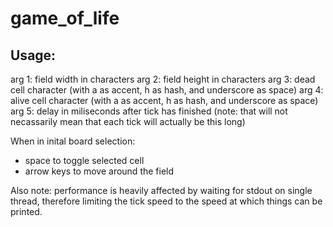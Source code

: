 # game_of_life

## Usage:
arg 1: field width in characters
arg 2: field height in characters
arg 3: dead cell character (with a as accent, h as hash, and underscore as space)
arg 4: alive cell character (with a as accent, h as hash, and underscore as space)
arg 5: delay in miliseconds after tick has finished (note: that will not necassarily mean that each tick will actually be this long)

When in inital board selection:
- space to toggle selected cell
- arrow keys to move around the field

Also note: performance is heavily affected by waiting for stdout on single thread, therefore limiting the tick speed to the speed at which things can be printed.
